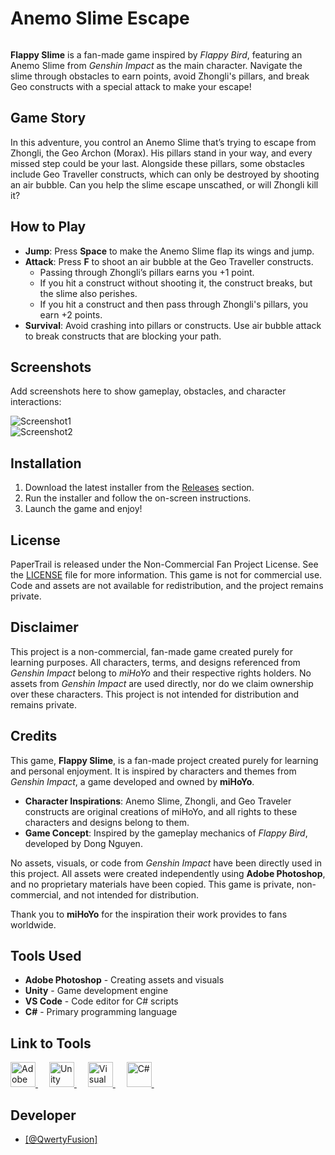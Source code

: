 # Anemo Slime Escape

<p align="center">
  <img src=""/>
</p>

**Flappy Slime** is a fan-made game inspired by *Flappy Bird*, featuring an Anemo Slime from *Genshin Impact* as the main character. Navigate the slime through obstacles to earn points, avoid Zhongli's pillars, and break Geo constructs with a special attack to make your escape!


## Game Story
In this adventure, you control an Anemo Slime that’s trying to escape from Zhongli, the Geo Archon (Morax). His pillars stand in your way, and every missed step could be your last. Alongside these pillars, some obstacles include Geo Traveller constructs, which can only be destroyed by shooting an air bubble. Can you help the slime escape unscathed, or will Zhongli kill it?


## How to Play
- **Jump**: Press **Space** to make the Anemo Slime flap its wings and jump.
- **Attack**: Press **F** to shoot an air bubble at the Geo Traveller constructs.
  - Passing through Zhongli’s pillars earns you +1 point.
  - If you hit a construct without shooting it, the construct breaks, but the slime also perishes.
  - If you hit a construct and then pass through Zhongli's pillars, you earn +2 points.
- **Survival**: Avoid crashing into pillars or constructs. Use air bubble attack to break constructs that are blocking your path.


## Screenshots
Add screenshots here to show gameplay, obstacles, and character interactions:

![Screenshot1](path-to-screenshot1.png)  
![Screenshot2](path-to-screenshot2.png)


## Installation
1. Download the latest installer from the [Releases](https://github.com/QwertyFusion/Anemo-Slime-Escape/releases) section.
2. Run the installer and follow the on-screen instructions.
3. Launch the game and enjoy!


## License
PaperTrail is released under the Non-Commercial Fan Project License. See the <a href="https://github.com/QwertyFusion/Anemo-Slime-Escape/blob/main/LICENSE.txt">LICENSE</a> file for more information. This game is not for commercial use. Code and assets are not available for redistribution, and the project remains private.


## Disclaimer
This project is a non-commercial, fan-made game created purely for learning purposes. All characters, terms, and designs referenced from *Genshin Impact* belong to *miHoYo* and their respective rights holders. No assets from *Genshin Impact* are used directly, nor do we claim ownership over these characters. This project is not intended for distribution and remains private.


## Credits

This game, **Flappy Slime**, is a fan-made project created purely for learning and personal enjoyment. It is inspired by characters and themes from *Genshin Impact*, a game developed and owned by **miHoYo**. 

- **Character Inspirations**: Anemo Slime, Zhongli, and Geo Traveler constructs are original creations of miHoYo, and all rights to these characters and designs belong to them.
- **Game Concept**: Inspired by the gameplay mechanics of *Flappy Bird*, developed by Dong Nguyen.

No assets, visuals, or code from *Genshin Impact* have been directly used in this project. All assets were created independently using **Adobe Photoshop**, and no proprietary materials have been copied. This game is private, non-commercial, and not intended for distribution.

Thank you to **miHoYo** for the inspiration their work provides to fans worldwide.


## Tools Used
- **Adobe Photoshop** - Creating assets and visuals
- **Unity** - Game development engine
- **VS Code** - Code editor for C# scripts
- **C#** - Primary programming language


## Link to Tools
<p align="left">
  <a href="https://www.adobe.com/products/photoshop.html" target="_blank" rel="noreferrer">
    <img src="https://upload.wikimedia.org/wikipedia/commons/a/af/Adobe_Photoshop_CC_icon.svg" alt="Adobe Photoshop" width="40" height="40"/>
  </a>&emsp;
  <a href="https://unity.com/" target="_blank" rel="noreferrer">
    <img src="https://upload.wikimedia.org/wikipedia/commons/c/c4/Unity_2021.svg" alt="Unity" width="40" height="40"/>
  </a>&emsp;
  <a href="https://code.visualstudio.com/" target="_blank" rel="noreferrer">
    <img src="https://www.vectorlogo.zone/logos/visualstudio_code/visualstudio_code-icon.svg" alt="Visual Studio Code" width="40" height="40"/>
  </a>&emsp;
  <a href="https://learn.microsoft.com/en-us/dotnet/csharp/" target="_blank" rel="noreferrer">
    <img src="https://upload.wikimedia.org/wikipedia/commons/4/4f/Csharp_Logo.png" alt="C#" width="40" height="40"/>
  </a>&emsp;
</p>


<h2>Developer</h2>
<ul>
  <li><a href="https://github.com/QwertyFusion">[@QwertyFusion]</a></li>
</ul>
